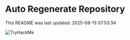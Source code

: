# Auto Regenerate Repository

This README was last updated: 2025-08-13 07:53:34

 ![TryHackMe](https://tryhackme.com/badge/533634)